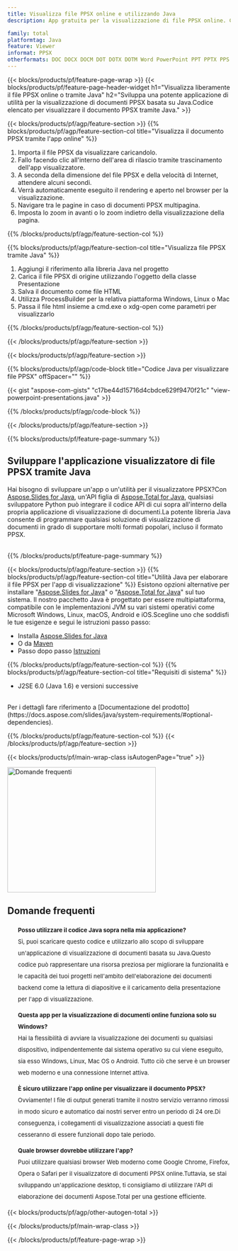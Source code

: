 ```yaml
---
title: Visualizza file PPSX online e utilizzando Java
description: App gratuita per la visualizzazione di file PPSX online. Codice API Java per visualizzare la presentazione PPSX per l'applicazione visualizzatore.

family: total
platformtag: Java
feature: Viewer
informat: PPSX
otherformats: DOC DOCX DOCM DOT DOTX DOTM Word PowerPoint PPT PPTX PPS PPSX PPSM PPTM POTX POTM Excel XLS XLSX XLSM XLSB XLTX XLTM PDF
---
```

{{< blocks/products/pf/feature-page-wrap >}}
{{< blocks/products/pf/feature-page-header-widget h1="Visualizza liberamente il file PPSX online o tramite Java" h2="Sviluppa una potente applicazione di utilità per la visualizzazione di documenti PPSX basata su Java.Codice elencato per visualizzare il documento PPSX tramite Java." >}}

{{< blocks/products/pf/agp/feature-section >}}
{{% blocks/products/pf/agp/feature-section-col title="Visualizza il documento PPSX tramite l'app online" %}}

1. Importa il file PPSX da visualizzare caricandolo.
1. Fallo facendo clic all'interno dell'area di rilascio tramite trascinamento dell'app visualizzatore.
1. A seconda della dimensione del file PPSX e della velocità di Internet, attendere alcuni secondi.
1. Verrà automaticamente eseguito il rendering e aperto nel browser per la visualizzazione.
1. Navigare tra le pagine in caso di documenti PPSX multipagina.
1. Imposta lo zoom in avanti o lo zoom indietro della visualizzazione della pagina.

{{% /blocks/products/pf/agp/feature-section-col %}}

{{% blocks/products/pf/agp/feature-section-col title="Visualizza file PPSX tramite Java" %}}

1. Aggiungi il riferimento alla libreria Java nel progetto
1. Carica il file PPSX di origine utilizzando l'oggetto della classe Presentazione
1. Salva il documento come file HTML
1. Utilizza ProcessBuilder per la relativa piattaforma Windows, Linux o Mac
1. Passa il file html insieme a cmd.exe o xdg-open come parametri per visualizzarlo

{{% /blocks/products/pf/agp/feature-section-col %}}

{{< /blocks/products/pf/agp/feature-section >}}


{{< blocks/products/pf/agp/feature-section >}}

{{% blocks/products/pf/agp/code-block title="Codice Java per visualizzare file PPSX" offSpacer="" %}}

{{< gist "aspose-com-gists" "c17be44d15716d4cbdce629f9470f21c" "view-powerpoint-presentations.java" >}}

{{% /blocks/products/pf/agp/code-block %}}


{{< /blocks/products/pf/agp/feature-section >}}

{{% blocks/products/pf/feature-page-summary %}}


<h2>Sviluppare l'applicazione visualizzatore di file PPSX tramite Java</h2>

Hai bisogno di sviluppare un'app o un'utilità per il visualizzatore PPSX?Con [Aspose.Slides for Java](https://products.aspose.com/slides/it/java/), un'API figlia di [Aspose.Total for Java](https://products.aspose.com/total/it/java/), qualsiasi sviluppatore Python può integrare il codice API di cui sopra all'interno della propria applicazione di visualizzazione di documenti.La potente libreria Java consente di programmare qualsiasi soluzione di visualizzazione di documenti in grado di supportare molti formati popolari, incluso il formato PPSX.<br /><br />

{{% /blocks/products/pf/feature-page-summary %}}

{{< blocks/products/pf/agp/feature-section >}}
{{% blocks/products/pf/agp/feature-section-col title="Utilità Java per elaborare il file PPSX per l'app di visualizzazione" %}}
Esistono opzioni alternative per installare "[Aspose.Slides for Java](https://products.aspose.com/slides/it/java/)" o "[Aspose.Total for Java](https://products.aspose.com/total/it/java/)" sul tuo sistema. Il nostro pacchetto Java è progettato per essere multipiattaforma, compatibile con le implementazioni JVM su vari sistemi operativi come Microsoft Windows, Linux, macOS, Android e iOS.Scegline uno che soddisfi le tue esigenze e segui le istruzioni passo passo:<br />

- Installa [Aspose.Slides for Java](https://docs.aspose.com/slides/java/installation/)
- O da [Maven](https://releases.aspose.com/java/repo/com/aspose/aspose-slides/)
- Passo dopo passo [Istruzioni](https://docs.aspose.com/slides/java/installation/#install-aspose-slides-for-java-from-maven-repository)

{{% /blocks/products/pf/agp/feature-section-col %}}
{{% blocks/products/pf/agp/feature-section-col title="Requisiti di sistema" %}}

- J2SE 6.0 (Java 1.6) e versioni successive

<br />
Per i dettagli fare riferimento a [Documentazione del prodotto](https://docs.aspose.com/slides/java/system-requirements/#optional-dependencies).

{{% /blocks/products/pf/agp/feature-section-col %}}
{{< /blocks/products/pf/agp/feature-section >}}


{{< blocks/products/pf/main-wrap-class isAutogenPage="true" >}}

<style>.howtolist li{margin-right: 0!important;line-height: 26px;position: relative;margin-bottom: 10px;font-size: 13px;list-style-type: none;}</style>
<div class="col-md-12 tl bg-gray-dark howtolist section">
  <a class="anchor" name="faqpage"></a>
  <div class="container tl dflex" itemscope="" itemtype="https://schema.org/FAQPage">
      <div class="col-md-4 howtosectiongfx">
          <img class="social-panel-hide-on-mobile" src="https://www.groupPPSXs.cloud/templates/brand/images/groupPPSXs/conversion/groupPPSXs_conversion-brand.png" alt="Domande frequenti" width="335" height="283">
      </div>
      <div class="howtosection col-md-8">
          <div>
              <h2>Domande frequenti</h2>
              <ul>
                  <li itemscope="" itemprop="mainEntity" itemtype="https://schema.org/Question">
                      <div>
                          <span itemprop="name"><b>Posso utilizzare il codice Java sopra nella mia applicazione?</b></span>
                      </div>
                      <div itemscope="" itemprop="acceptedAnswer" itemtype="https://schema.org/Answer">
                          <span itemprop="text">Sì, puoi scaricare questo codice e utilizzarlo allo scopo di sviluppare un'applicazione di visualizzazione di documenti basata su Java.Questo codice può rappresentare una risorsa preziosa per migliorare la funzionalità e le capacità dei tuoi progetti nell'ambito dell'elaborazione dei documenti backend come la lettura di diapositive e il caricamento della presentazione per l'app di visualizzazione.</span>
                      </div>
                  </li>
                  <li itemscope="" itemprop="mainEntity" itemtype="https://schema.org/Question">
                      <div>
                          <span itemprop="name"><b>Questa app per la visualizzazione di documenti online funziona solo su Windows?</b></span>
                      </div>
                      <div itemscope="" itemprop="acceptedAnswer" itemtype="https://schema.org/Answer">
                          <span itemprop="text">Hai la flessibilità di avviare la visualizzazione dei documenti su qualsiasi dispositivo, indipendentemente dal sistema operativo su cui viene eseguito, sia esso Windows, Linux, Mac OS o Android. Tutto ciò che serve è un browser web moderno e una connessione Internet attiva.</span>
                      </div>
                  </li>
                  <li itemscope="" itemprop="mainEntity" itemtype="https://schema.org/Question">
                      <div>
                          <span itemprop="name"><b>È sicuro utilizzare l'app online per visualizzare il documento PPSX?</b></span>
                      </div>
                      <div itemscope="" itemprop="acceptedAnswer" itemtype="https://schema.org/Answer">
                          <span itemprop="text">Ovviamente! I file di output generati tramite il nostro servizio verranno rimossi in modo sicuro e automatico dai nostri server entro un periodo di 24 ore.Di conseguenza, i collegamenti di visualizzazione associati a questi file cesseranno di essere funzionali dopo tale periodo.</span>
                      </div>
                  </li>                 
                  <li itemscope="" itemprop="mainEntity" itemtype="https://schema.org/Question">
                      <div>
                          <span itemprop="name"><b>Quale browser dovrebbe utilizzare l'app?</b></span>
                      </div>
                      <div itemscope="" itemprop="acceptedAnswer" itemtype="https://schema.org/Answer">
                          <span itemprop="text">Puoi utilizzare qualsiasi browser Web moderno come Google Chrome, Firefox, Opera o Safari per il visualizzatore di documenti PPSX online.Tuttavia, se stai sviluppando un'applicazione desktop, ti consigliamo di utilizzare l'API di elaborazione dei documenti Aspose.Total per una gestione efficiente.</span>
                      </div>
                  </li>
              </ul>
          </div>
      </div>
  </div>

{{< blocks/products/pf/agp/other-autogen-total >}}

{{< /blocks/products/pf/main-wrap-class >}}

{{< /blocks/products/pf/feature-page-wrap >}}